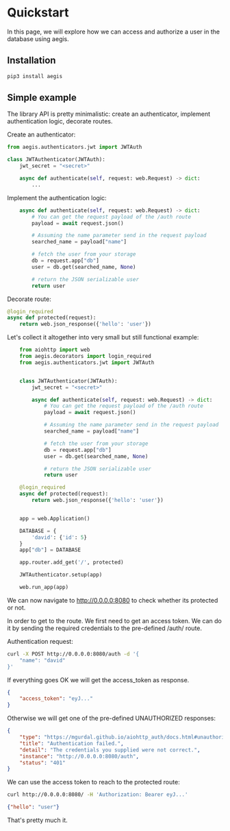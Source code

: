 Quickstart
==========

In this page, we will explore how we can access and authorize a user in the 
database using aegis.

Installation
------------

```bash
pip3 install aegis
```

Simple example
--------------

The library API is pretty minimalistic: create an authenticator,
implement authentication logic, decorate routes.

Create an authenticator:
```python
from aegis.authenticators.jwt import JWTAuth

class JWTAuthenticator(JWTAuth):
    jwt_secret = "<secret>"

    async def authenticate(self, request: web.Request) -> dict:
        ...
```

Implement the authentication logic:
```python
    async def authenticate(self, request: web.Request) -> dict:
        # You can get the request payload of the /auth route
        payload = await request.json()

        # Assuming the name parameter send in the request payload
        searched_name = payload["name"]

        # fetch the user from your storage
        db = request.app["db"]
        user = db.get(searched_name, None)

        # return the JSON serializable user
        return user
```

Decorate route:
```python
@login_required
async def protected(request):
    return web.json_response({'hello': 'user'})
```

Let's collect it altogether into very small but still functional
example:
```python
    from aiohttp import web
    from aegis.decorators import login_required
    from aegis.authenticators.jwt import JWTAuth


    class JWTAuthenticator(JWTAuth):
        jwt_secret = "<secret>"

        async def authenticate(self, request: web.Request) -> dict:
            # You can get the request payload of the /auth route
            payload = await request.json()

            # Assuming the name parameter send in the request payload
            searched_name = payload["name"]

            # fetch the user from your storage
            db = request.app["db"]
            user = db.get(searched_name, None)

            # return the JSON serializable user
            return user

    @login_required
    async def protected(request):
        return web.json_response({'hello': 'user'})


    app = web.Application()

    DATABASE = {
        'david': {'id': 5}
    }
    app["db"] = DATABASE

    app.router.add_get('/', protected)

    JWTAuthenticator.setup(app)

    web.run_app(app)
```

We can now navigate to http://0.0.0.0:8080 to check whether its
protected or not.

In order to get to the route. We first need to get an access token. We
can do it by sending the required credentials to the pre-defined /auth/
route.

Authentication request:
```bash
curl -X POST http://0.0.0.0:8080/auth -d '{
    "name": "david"
}'
```

If everything goes OK we will get the access\_token as response.
```json
{
    "access_token": "eyJ..."
}
```

Otherwise we will get one of the pre-defined UNAUTHORIZED responses:
```json
{
    "type": "https://mgurdal.github.io/aiohttp_auth/docs.html#unauthorized",
    "title": "Authentication failed.",
    "detail": "The credentials you supplied were not correct.",
    "instance": "http://0.0.0.0:8080/auth",
    "status": "401"
}
```
We can use the access token to reach to the protected route:
```bash
curl http://0.0.0.0:8080/ -H 'Authorization: Bearer eyJ...'
```
```json
{"hello": "user"}
```

That's pretty much it.
